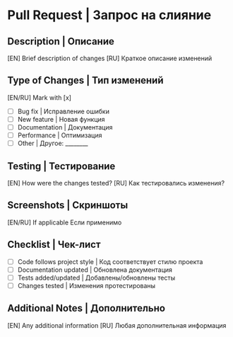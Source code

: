 # Pull Request | Запрос на слияние

## Description | Описание
[EN] Brief description of changes
[RU] Краткое описание изменений

## Type of Changes | Тип изменений
[EN/RU] Mark with [x]
- [ ] Bug fix | Исправление ошибки
- [ ] New feature | Новая функция
- [ ] Documentation | Документация
- [ ] Performance | Оптимизация
- [ ] Other | Другое: ________

## Testing | Тестирование
[EN] How were the changes tested?
[RU] Как тестировались изменения?

## Screenshots | Скриншоты
[EN/RU] If applicable
Если применимо

## Checklist | Чек-лист
- [ ] Code follows project style | Код соответствует стилю проекта
- [ ] Documentation updated | Обновлена документация
- [ ] Tests added/updated | Добавлены/обновлены тесты
- [ ] Changes tested | Изменения протестированы

## Additional Notes | Дополнительно
[EN] Any additional information
[RU] Любая дополнительная информация